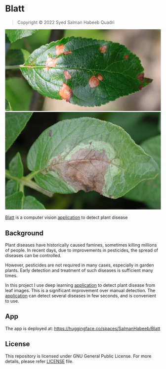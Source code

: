 # Blatt

> Copyright ©️ 2022 Syed Salman Habeeb Quadri

![](https://github.com/SalmanHabeeb/Blatt/blob/main/images/frogeye_spots_apple_leaf.jpg)
![](https://github.com/SalmanHabeeb/Blatt/blob/main/images/Halo-2-3-1080x675.jpg)

[Blatt](https://huggingface.co/spaces/SalmanHabeeb/Blatt) is a computer vision [application](https://huggingface.co/spaces/SalmanHabeeb/Blatt) to detect plant disease

## Background

Plant diseases have historically caused famines, sometimes killing millions of people. In recent days, due to improvements in pesticides, the spread of diseases can be controlled.

However, pesticides are not required in many cases, especially in garden plants. Early detection and treatment of such diseases is sufficient many times.

In this project I use deep learning [application](https://huggingface.co/spaces/SalmanHabeeb/Blatt) to detect plant disease from leaf images. This is a significant improvement over manual detection. The [application](https://huggingface.co/spaces/SalmanHabeeb/Blatt) can detect several diseases in few seconds, and is convenient to use.

## App

The app is deployed at: https://huggingface.co/spaces/SalmanHabeeb/Blatt

## License

This repository is licensed under GNU General Public License. For more details, please refer [LICENSE](https://github.com/SalmanHabeeb/Blatt/blob/main/LICENSE) file.
